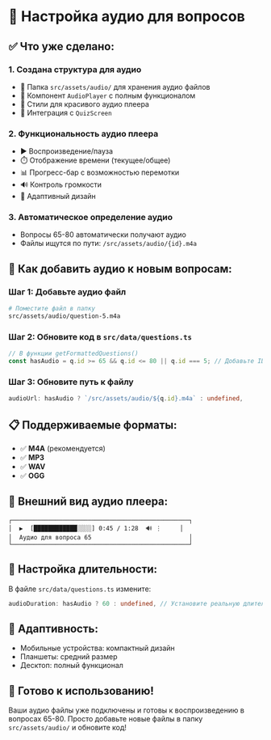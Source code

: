 # 🎵 Настройка аудио для вопросов

## ✅ Что уже сделано:

### 1. **Создана структура для аудио**
- 📁 Папка `src/assets/audio/` для хранения аудио файлов
- 🎵 Компонент `AudioPlayer` с полным функционалом
- 🎨 Стили для красивого аудио плеера
- 🔗 Интеграция с `QuizScreen`

### 2. **Функциональность аудио плеера**
- ▶️ Воспроизведение/пауза
- ⏱️ Отображение времени (текущее/общее)
- 📊 Прогресс-бар с возможностью перемотки
- 🔊 Контроль громкости
- 📱 Адаптивный дизайн

### 3. **Автоматическое определение аудио**
- Вопросы 65-80 автоматически получают аудио
- Файлы ищутся по пути: `/src/assets/audio/{id}.m4a`

## 🎯 Как добавить аудио к новым вопросам:

### Шаг 1: Добавьте аудио файл
```bash
# Поместите файл в папку
src/assets/audio/question-5.m4a
```

### Шаг 2: Обновите код в `src/data/questions.ts`
```typescript
// В функции getFormattedQuestions()
const hasAudio = q.id >= 65 && q.id <= 80 || q.id === 5; // Добавьте ID нового вопроса
```

### Шаг 3: Обновите путь к файлу
```typescript
audioUrl: hasAudio ? `/src/assets/audio/${q.id}.m4a` : undefined,
```

## 📋 Поддерживаемые форматы:
- ✅ **M4A** (рекомендуется)
- ✅ **MP3**
- ✅ **WAV**
- ✅ **OGG**

## 🎨 Внешний вид аудио плеера:

```
┌─────────────────────────────────────────────────┐
│  ▶️  [████████████░░░░] 0:45 / 1:28  🔊 ⋮     │
│  Аудио для вопроса 65                           │
└─────────────────────────────────────────────────┘
```

## 🔧 Настройка длительности:

В файле `src/data/questions.ts` измените:
```typescript
audioDuration: hasAudio ? 60 : undefined, // Установите реальную длительность
```

## 📱 Адаптивность:
- Мобильные устройства: компактный дизайн
- Планшеты: средний размер
- Десктоп: полный функционал

## 🚀 Готово к использованию!

Ваши аудио файлы уже подключены и готовы к воспроизведению в вопросах 65-80. Просто добавьте новые файлы в папку `src/assets/audio/` и обновите код!
